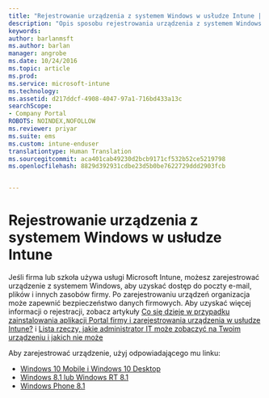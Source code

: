```yaml
---
title: "Rejestrowanie urządzenia z systemem Windows w usłudze Intune | Microsoft Docs"
description: "Opis sposobu rejestrowania urządzenia z systemem Windows w usłudze Intune"
keywords: 
author: barlanmsft
ms.author: barlan
manager: angrobe
ms.date: 10/24/2016
ms.topic: article
ms.prod: 
ms.service: microsoft-intune
ms.technology: 
ms.assetid: d217ddcf-4908-4047-97a1-716bd433a13c
searchScope:
- Company Portal
ROBOTS: NOINDEX,NOFOLLOW
ms.reviewer: priyar
ms.suite: ems
ms.custom: intune-enduser
translationtype: Human Translation
ms.sourcegitcommit: aca401cab49230d2bcb9171cf532b52ce5219798
ms.openlocfilehash: 8829d392931cdbe23d5b0be7622729ddd2903fcb


---
```



# <a name="enroll-your-windows-device-in-intune"></a>Rejestrowanie urządzenia z systemem Windows w usłudze Intune

Jeśli firma lub szkoła używa usługi Microsoft Intune, możesz zarejestrować urządzenie z systemem Windows, aby uzyskać dostęp do poczty e-mail, plików i innych zasobów firmy. Po zarejestrowaniu urządzeń organizacja może zapewnić bezpieczeństwo danych firmowych. Aby uzyskać więcej informacji o rejestracji, zobacz artykuły [Co się dzieje w przypadku zainstalowania aplikacji Portal firmy i zarejestrowania urządzenia w usłudze Intune?](what-happens-if-you-install-the-company-portal-app-and-enroll-your-device-in-intune-windows.md) i [Lista rzeczy, jakie administrator IT może zobaczyć na Twoim urządzeniu i jakich nie może](what-info-can-your-company-see-when-you-enroll-your-device-in-intune.md)

Aby zarejestrować urządzenie, użyj odpowiadającego mu linku:

-  [Windows 10 Mobile i Windows 10 Desktop](enroll-your-w10-phone-or-w10-pc-windows.md)
-  [Windows 8.1 lub Windows RT 8.1](enroll-your-w81-or-rt81-windows.md)
-  [Windows Phone 8.1](enroll-your-wp81-windows.md)



<!--HONumber=Feb17_HO3-->


